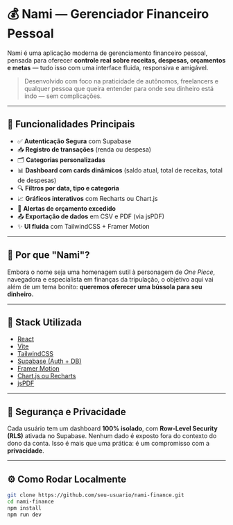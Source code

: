 # 💰 Nami — Gerenciador Financeiro Pessoal

Nami é uma aplicação moderna de gerenciamento financeiro pessoal, pensada para oferecer **controle real sobre receitas, despesas, orçamentos e metas** — tudo isso com uma interface fluida, responsiva e amigável.

> Desenvolvido com foco na praticidade de autônomos, freelancers e qualquer pessoa que queira entender para onde seu dinheiro está indo — sem complicações.

---

## 🚀 Funcionalidades Principais

- ✅ **Autenticação Segura** com Supabase
- 📥 **Registro de transações** (renda ou despesa)
- 🗂️ **Categorias personalizadas**
- 📊 **Dashboard com cards dinâmicos** (saldo atual, total de receitas, total de despesas)
- 🔍 **Filtros por data, tipo e categoria**
- 📈 **Gráficos interativos** com Recharts ou Chart.js
- 🚨 **Alertas de orçamento excedido**
- 📤 **Exportação de dados** em CSV e PDF (via jsPDF)
- ✨ **UI fluida** com TailwindCSS + Framer Motion

---

## 🧠 Por que "Nami"?

Embora o nome seja uma homenagem sutil à personagem de *One Piece*, navegadora e especialista em finanças da tripulação, o objetivo aqui vai além de um tema bonito: **queremos oferecer uma bússola para seu dinheiro.**

---

## 🧱 Stack Utilizada

- [React](https://react.dev/)
- [Vite](https://vitejs.dev/)
- [TailwindCSS](https://tailwindcss.com/)
- [Supabase (Auth + DB)](https://supabase.io/)
- [Framer Motion](https://www.framer.com/motion/)
- [Chart.js ou Recharts](https://recharts.org/)
- [jsPDF](https://github.com/parallax/jsPDF)

---

## 🔐 Segurança e Privacidade

Cada usuário tem um dashboard **100% isolado**, com **Row-Level Security (RLS)** ativada no Supabase. Nenhum dado é exposto fora do contexto do dono da conta. Isso é mais que uma prática: é um compromisso com a **privacidade**.

---

## ⚙️ Como Rodar Localmente

```bash
git clone https://github.com/seu-usuario/nami-finance.git
cd nami-finance
npm install
npm run dev
